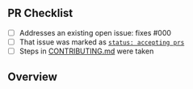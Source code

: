 <!-- 👋 Hi, thanks for sending a PR to fpa-automation! 💖
Please fill out all fields below and make sure each item is true and [x] checked.
Otherwise we may not be able to review your PR. -->

## PR Checklist

- [ ] Addresses an existing open issue: fixes #000
- [ ] That issue was marked as [`status: accepting prs`](https://github.com/cacruz-ques/fpa-automation/issues?q=is%3Aopen+is%3Aissue+label%3A%22status%3A+accepting+prs%22)
- [ ] Steps in [CONTRIBUTING.md](https://github.com/cacruz-ques/fpa-automation/blob/main/.github/CONTRIBUTING.md) were taken

## Overview

<!-- Description of what is changed and how the code change does that. -->
